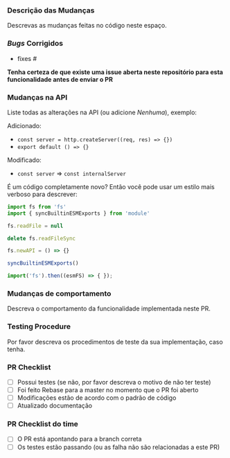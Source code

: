 ### Descrição das Mudanças ###

<!--
Primeiramente muito obrigado por sua contribuição, antes de abrir o PR tenha certeza de preencher todos os campos necessários, o não preenchimento dos campos pode resultar em um atraso para revisão do seu código ou até mesmo fechamento do PR.
-->

Descrevas as mudanças feitas no código neste espaço.

### *Bugs* Corrigidos ###

<!-- 
Se for mais de uma issue, liste seguindo o padrão. Copie e cole a estrutura do fixes, pois assim a Issue é fecheada quando o ocorrer o Merge do PR.
-->

- fixes #

**Tenha certeza de que existe uma issue aberta neste repositório para esta funcionalidade antes de enviar o PR**

### Mudanças na API ###

Liste todas as alterações na API (ou adicione *Nenhuma*), exemplo:

Adicionado:

- `const server = http.createServer((req, res) => {})`
- `export default () => {}`

Modificado:

- `const server` => `const internalServer`

É um código completamente novo? Então você pode usar um estilo mais verboso para descrever:

```ts
import fs from 'fs'
import { syncBuiltinESMExports } from 'module'

fs.readFile = null

delete fs.readFileSync

fs.newAPI = () => {}

syncBuiltinESMExports()

import('fs').then((esmFS) => { });

```

### Mudanças de comportamento ###

Descreva o comportamento da funcionalidade implementada neste PR.

### Testing Procedure ###

Por favor descreva os procedimentos de teste da sua implementação, caso tenha.

### PR Checklist ###
<!-- A ser preenchido por você -->

- [ ] Possui testes (se não, por favor descreva o motivo de não ter teste)
- [ ] Foi feito Rebase para a master no momento que o PR foi aberto
- [ ] Modificações estão de acordo com o padrão de código
- [ ] Atualizado documentação

### PR Checklist  do time ###
<!-- A ser preenchido por quem for revisar o código -->

- [ ] O PR está apontando para a branch correta
- [ ] Os testes estão passando (ou as falha não são relacionadas a este PR)
